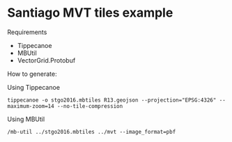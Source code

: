 # Santiago MVT tiles example

Requirements

- Tippecanoe
- MBUtil
- VectorGrid.Protobuf

How to generate:

Using Tippecanoe

```
tippecanoe -o stgo2016.mbtiles R13.geojson --projection="EPSG:4326" --maximum-zoom=14 --no-tile-compression
```

Using MBUtil

```
/mb-util ../stgo2016.mbtiles ../mvt --image_format=pbf
```
